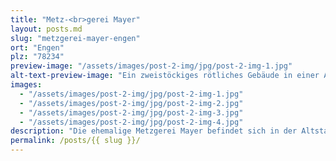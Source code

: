 ```yaml
---
title: "Metz-<br>gerei Mayer"
layout: posts.md
slug: "metzgerei-mayer-engen"
ort: "Engen"
plz: "78234"
preview-image: "/assets/images/post-2-img/jpg/post-2-img-1.jpg"
alt-text-preview-image: "Ein zweistöckiges rötliches Gebäude in einer Altstadt. Eine Treppe führt zu einer Glastür die etwas nach innen gesetzt ist, zwischen den beiden Schaufenstern. Die Jalousie versperrt die Sicht nach innen in den Schaufenstern, innen gegen die Eingangtür sind Spanplatten gelehnt. Über dem Laden ist eine Wohnung."
images: 
  - "/assets/images/post-2-img/jpg/post-2-img-1.jpg"
  - "/assets/images/post-2-img/jpg/post-2-img-2.jpg"
  - "/assets/images/post-2-img/jpg/post-2-img-3.jpg"
  - "/assets/images/post-2-img/jpg/post-2-img-4.jpg"
description: "Die ehemalige Metzgerei Mayer befindet sich in der Altstadt in Engen. Innen ist noch die ehemlige Fleischtheke erhalten. Das Geschäft selber ist nicht groß und sieht aus wie eine klassische Metzgerei. Vielleicht sind auch die Hinterräume nutzbar. Der leerstehende Laden kann bei Familie Mayer direkt angefragt werden. In der Vergangeheit hat schon einmal eine Veranstaltungen in den leeren Räumen dort stattgefunden"
permalink: /posts/{{ slug }}/
---
```

